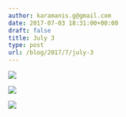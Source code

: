 ```yaml
---
author: karamanis.g@gmail.com
date: 2017-07-03 18:31:00+00:00
draft: false
title: July 3
type: post
url: /blog/2017/7/july-3
---
```




  
   ![](/images/2017-07-03-20177july-3/IMG_1564.jpg)

  

  
   ![](/images/2017-07-03-20177july-3/IMG_1563.jpg)

  

  
   ![](/images/2017-07-03-20177july-3/IMG_1565.jpg)

  


